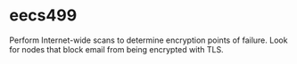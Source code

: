 # eecs499

Perform Internet-wide scans to determine encryption points of failure. Look for nodes that block email from being encrypted with TLS.
